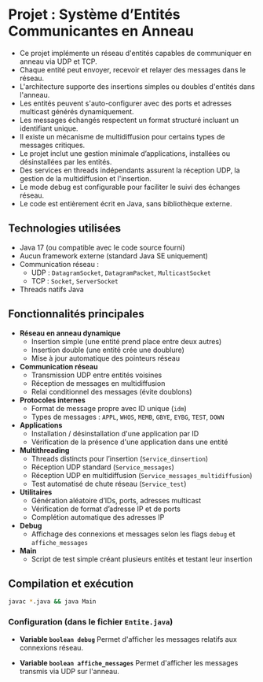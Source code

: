 # Projet : Système d’Entités Communicantes en Anneau

- Ce projet implémente un réseau d'entités capables de communiquer en anneau via UDP et TCP.
- Chaque entité peut envoyer, recevoir et relayer des messages dans le réseau.
- L'architecture supporte des insertions simples ou doubles d'entités dans l'anneau.
- Les entités peuvent s'auto-configurer avec des ports et adresses multicast générés dynamiquement.
- Les messages échangés respectent un format structuré incluant un identifiant unique.
- Il existe un mécanisme de multidiffusion pour certains types de messages critiques.
- Le projet inclut une gestion minimale d’applications, installées ou désinstallées par les entités.
- Des services en threads indépendants assurent la réception UDP, la gestion de la multidiffusion et l'insertion.
- Le mode debug est configurable pour faciliter le suivi des échanges réseau.
- Le code est entièrement écrit en Java, sans bibliothèque externe.

## Technologies utilisées

- Java 17 (ou compatible avec le code source fourni)
- Aucun framework externe (standard Java SE uniquement)
- Communication réseau :
  - UDP : `DatagramSocket`, `DatagramPacket`, `MulticastSocket`
  - TCP : `Socket`, `ServerSocket`
- Threads natifs Java

## Fonctionnalités principales

- **Réseau en anneau dynamique**
  - Insertion simple (une entité prend place entre deux autres)
  - Insertion double (une entité crée une doublure)
  - Mise à jour automatique des pointeurs réseau
- **Communication réseau**
  - Transmission UDP entre entités voisines
  - Réception de messages en multidiffusion
  - Relai conditionnel des messages (évite doublons)
- **Protocoles internes**
  - Format de message propre avec ID unique (`idm`)
  - Types de messages : `APPL`, `WHOS`, `MEMB`, `GBYE`, `EYBG`, `TEST`, `DOWN`
- **Applications**
  - Installation / désinstallation d'une application par ID
  - Vérification de la présence d'une application dans une entité
- **Multithreading**
  - Threads distincts pour l’insertion (`Service_dinsertion`)
  - Réception UDP standard (`Service_messages`)
  - Réception UDP en multidiffusion (`Service_messages_multidiffusion`)
  - Test automatisé de chute réseau (`Service_test`)
- **Utilitaires**
  - Génération aléatoire d’IDs, ports, adresses multicast
  - Vérification de format d’adresse IP et de ports
  - Complétion automatique des adresses IP
- **Debug**
  - Affichage des connexions et messages selon les flags `debug` et `affiche_messages`
- **Main**
  - Script de test simple créant plusieurs entités et testant leur insertion

## Compilation et exécution

```bash
javac *.java && java Main
```

### Configuration (dans le fichier `Entite.java`)

- **Variable `boolean debug`**
  Permet d'afficher les messages relatifs aux connexions réseau.

- **Variable `boolean affiche_messages`**
  Permet d'afficher les messages transmis via UDP sur l'anneau.
```
